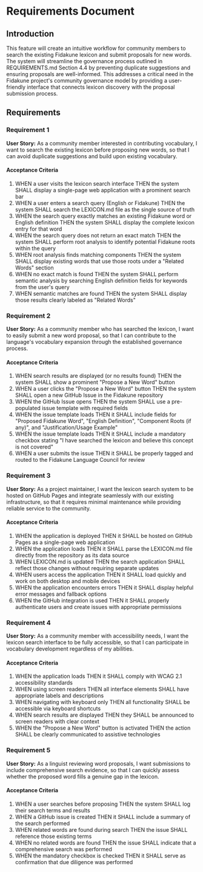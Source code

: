 # Requirements Document

## Introduction

This feature will create an intuitive workflow for community members to search the existing Fidakune lexicon and submit proposals for new words. The system will streamline the governance process outlined in REQUIREMENTS.md Section 4.4 by preventing duplicate suggestions and ensuring proposals are well-informed. This addresses a critical need in the Fidakune project's community governance model by providing a user-friendly interface that connects lexicon discovery with the proposal submission process.

## Requirements

### Requirement 1

**User Story:** As a community member interested in contributing vocabulary, I want to search the existing lexicon before proposing new words, so that I can avoid duplicate suggestions and build upon existing vocabulary.

#### Acceptance Criteria

1. WHEN a user visits the lexicon search interface THEN the system SHALL display a single-page web application with a prominent search bar
2. WHEN a user enters a search query (English or Fidakune) THEN the system SHALL search the LEXICON.md file as the single source of truth
3. WHEN the search query exactly matches an existing Fidakune word or English definition THEN the system SHALL display the complete lexicon entry for that word
4. WHEN the search query does not return an exact match THEN the system SHALL perform root analysis to identify potential Fidakune roots within the query
5. WHEN root analysis finds matching components THEN the system SHALL display existing words that use those roots under a "Related Words" section
6. WHEN no exact match is found THEN the system SHALL perform semantic analysis by searching English definition fields for keywords from the user's query
7. WHEN semantic matches are found THEN the system SHALL display those results clearly labeled as "Related Words"

### Requirement 2

**User Story:** As a community member who has searched the lexicon, I want to easily submit a new word proposal, so that I can contribute to the language's vocabulary expansion through the established governance process.

#### Acceptance Criteria

1. WHEN search results are displayed (or no results found) THEN the system SHALL show a prominent "Propose a New Word" button
2. WHEN a user clicks the "Propose a New Word" button THEN the system SHALL open a new GitHub Issue in the Fidakune repository
3. WHEN the GitHub Issue opens THEN the system SHALL use a pre-populated issue template with required fields
4. WHEN the issue template loads THEN it SHALL include fields for "Proposed Fidakune Word", "English Definition", "Component Roots (if any)", and "Justification/Usage Example"
5. WHEN the issue template loads THEN it SHALL include a mandatory checkbox stating "I have searched the lexicon and believe this concept is not covered"
6. WHEN a user submits the issue THEN it SHALL be properly tagged and routed to the Fidakune Language Council for review

### Requirement 3

**User Story:** As a project maintainer, I want the lexicon search system to be hosted on GitHub Pages and integrate seamlessly with our existing infrastructure, so that it requires minimal maintenance while providing reliable service to the community.

#### Acceptance Criteria

1. WHEN the application is deployed THEN it SHALL be hosted on GitHub Pages as a single-page web application
2. WHEN the application loads THEN it SHALL parse the LEXICON.md file directly from the repository as its data source
3. WHEN LEXICON.md is updated THEN the search application SHALL reflect those changes without requiring separate updates
4. WHEN users access the application THEN it SHALL load quickly and work on both desktop and mobile devices
5. WHEN the application encounters errors THEN it SHALL display helpful error messages and fallback options
6. WHEN the GitHub integration is used THEN it SHALL properly authenticate users and create issues with appropriate permissions

### Requirement 4

**User Story:** As a community member with accessibility needs, I want the lexicon search interface to be fully accessible, so that I can participate in vocabulary development regardless of my abilities.

#### Acceptance Criteria

1. WHEN the application loads THEN it SHALL comply with WCAG 2.1 accessibility standards
2. WHEN using screen readers THEN all interface elements SHALL have appropriate labels and descriptions
3. WHEN navigating with keyboard only THEN all functionality SHALL be accessible via keyboard shortcuts
4. WHEN search results are displayed THEN they SHALL be announced to screen readers with clear context
5. WHEN the "Propose a New Word" button is activated THEN the action SHALL be clearly communicated to assistive technologies

### Requirement 5

**User Story:** As a linguist reviewing word proposals, I want submissions to include comprehensive search evidence, so that I can quickly assess whether the proposed word fills a genuine gap in the lexicon.

#### Acceptance Criteria

1. WHEN a user searches before proposing THEN the system SHALL log their search terms and results
2. WHEN a GitHub issue is created THEN it SHALL include a summary of the search performed
3. WHEN related words are found during search THEN the issue SHALL reference those existing terms
4. WHEN no related words are found THEN the issue SHALL indicate that a comprehensive search was performed
5. WHEN the mandatory checkbox is checked THEN it SHALL serve as confirmation that due diligence was performed